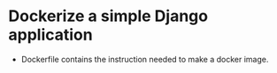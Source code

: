# Dockerize a simple Django application

- Dockerfile contains the instruction needed to make a docker image.
